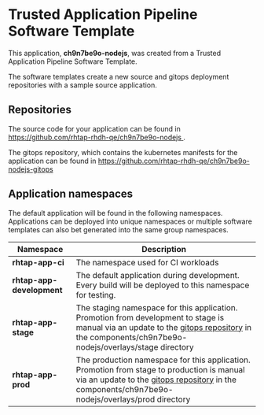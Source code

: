 # Trusted Application Pipeline Software Template

This application, **ch9n7be9o-nodejs**, was created from a Trusted Application Pipeline Software Template.

The software templates create a new source and gitops deployment repositories with a sample source application. 

## Repositories

The source code for your application can be found in [https://github.com/rhtap-rhdh-qe/ch9n7be9o-nodejs ](https://github.com/rhtap-rhdh-qe/ch9n7be9o-nodejs ).
 
The gitops repository, which contains the kubernetes manifests for the application can be found in 
[https://github.com/rhtap-rhdh-qe/ch9n7be9o-nodejs-gitops ](https://github.com/rhtap-rhdh-qe/ch9n7be9o-nodejs-gitops ) 

## Application namespaces 

The default application will be found in the following namespaces. Applications can be deployed into unique namespaces or multiple software templates can also bet generated into the same group namespaces.  

|  Namespace   |  Description   |  
| -------- | -------- |
| **rhtap-app-ci** | The namespace used for CI workloads |
| **rhtap-app-development** | The default application during development. Every build will be deployed to this namespace for testing. |
| **rhtap-app-stage** | The staging namespace for this application. Promotion from development to stage is manual via an update to the [gitops repository](https://github.com/rhtap-rhdh-qe/ch9n7be9o-nodejs-gitops ) in the components/ch9n7be9o-nodejs/overlays/stage directory |
| **rhtap-app-prod** | The production namespace for this application. Promotion from stage to production is manual via an update to the [gitops repository](https://github.com/rhtap-rhdh-qe/ch9n7be9o-nodejs-gitops ) in the components/ch9n7be9o-nodejs/overlays/prod directory |